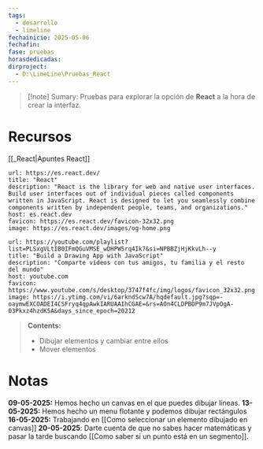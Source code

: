 ```yaml
---
tags:
  - desarrollo
  - limeline
fechainicio: 2025-05-06
fechafin: 
fase: pruebas
horasdedicadas: 
dirproject:
  - D:\LimeLine\Pruebas_React
---
```

>[!note] Sumary:
>Pruebas para explorar la opción de **React** a la hora de crear la interfaz.
# Recursos

[[_React|Apuntes React]]

```cardlink
url: https://es.react.dev/
title: "React"
description: "React is the library for web and native user interfaces. Build user interfaces out of individual pieces called components written in JavaScript. React is designed to let you seamlessly combine components written by independent people, teams, and organizations."
host: es.react.dev
favicon: https://es.react.dev/favicon-32x32.png
image: https://es.react.dev/images/og-home.png
```

```cardlink
url: https://youtube.com/playlist?list=PLSxgVLtIB0IFmQGuVMSE_wDHPW5rq4Ik7&si=NPBBZjHjKkvLh--y
title: "Build a Drawing App with JavaScript"
description: "Comparte vídeos con tus amigos, tu familia y el resto del mundo"
host: youtube.com
favicon: https://www.youtube.com/s/desktop/3747f4fc/img/logos/favicon_32x32.png
image: https://i.ytimg.com/vi/6arkndScw7A/hqdefault.jpg?sqp=-oaymwEXCOADEI4CSFryq4qpAwkIARUAAIhCGAE=&rs=AOn4CLDPBDP9m7JVpOgA-03Pkxz4hzdK5A&days_since_epoch=20212
```
> **Contents:**
>  - Dibujar elementos y cambiar entre ellos
>  - Mover elementos
> 
# Notas
**09-05-2025:** Hemos hecho un canvas en el que puedes dibujar líneas.
__13-05-2025:__ Hemos hecho un menu flotante y podemos dibujar rectángulos
**16-05-2025:** Trabajando en [[Como seleccionar un elemento dibujado en canvas]]
**20-05-2025**: Darte cuenta de que no sabes hacer matemáticas y pasar la tarde buscando [[Como saber si un punto está en un segmento]].

